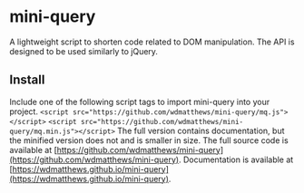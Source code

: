 # mini-query
A lightweight script to shorten code related to DOM manipulation.
The API is designed to be used similarly to jQuery.
## Install
Include one of the following script tags to import mini-query into your project.
`<script src="https://github.com/wdmatthews/mini-query/mq.js"></script>`
`<script src="https://github.com/wdmatthews/mini-query/mq.min.js"></script>`
The full version contains documentation, but the minified version does not and is smaller in size.
The full source code is available at [https://github.com/wdmatthews/mini-query](https://github.com/wdmatthews/mini-query).
Documentation is available at [https://wdmatthews.github.io/mini-query](https://wdmatthews.github.io/mini-query).